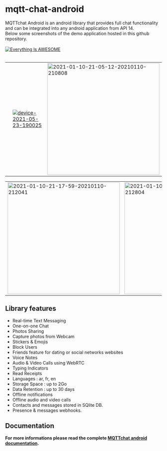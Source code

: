 # mqtt-chat-android
MQTTchat Android is an android library that provides full chat functionality and can be integrated into any android application from API 14.
<br>Below some screenshots of the demo application hosted in this github repository.
<br><br>
 [![Everything Is AWESOME](https://yt-embed.herokuapp.com/embed?v=wjXeNZaPeLE)](https://www.youtube.com/watch?v=wjXeNZaPeLE "MQTTChat android Demo")
<br><br>
<table><tr><td>
<a href="https://ibb.co/gzvncR2"><img src="https://i.ibb.co/dMNTWmm/device-2021-05-23-185700.png" alt="" border="0" ></a>
  </td><td>
  <a href="https://imgbb.com/"><img src="https://i.ibb.co/jHQfQ1d/device-2021-05-23-190025.png" alt="device-2021-05-23-190025" border="0" /></a>
  </td><td>
 <a href="https://ibb.co/k1WjFmS"><img src="https://i.ibb.co/py9cphL/2021-01-10-21-05-12-20210110-210808.png" alt="2021-01-10-21-05-12-20210110-210808" border="0"  height=360/></a>
  </td></tr>
  </table>
  <table><tr><td>
<a href="https://ibb.co/jJpX0Zr"><img src="https://i.ibb.co/TWC3jqg/2021-01-10-21-17-59-20210110-212041.png" alt="2021-01-10-21-17-59-20210110-212041" border="0" height=360/></a>
  </td><td>
<a href="https://ibb.co/TqRKwnY"><img src="https://i.ibb.co/DgkG16z/2021-01-10-21-25-15-20210110-212804.png" alt="2021-01-10-21-25-15-20210110-212804" border="0" height=360></a>
  </td><td>
<a href="https://ibb.co/mHR1zPV"><img src="https://i.ibb.co/D71sKjH/2020-02-09-11-23-27.jpg" alt="2020-02-09-11-23-27" border="0" height=360></a>
  </td>
  </tr>
  </table>
  
  

## Library features
- Real-time Text Messaging
- One-on-one Chat
- Photos Sharing
- Capture photos from Webcam
- Stickers & Emojis
- Block Users
- Friends feature for dating or social networks websites
- Voice Notes
- Audio & Video Calls using WebRTC
- Typing Indicators
- Read Receipts
- Languages : ar, fr, en
- Storage Space : up to 2Go
- Data Retention : up to 30 days
- Offline notifications
- Offline audio and video calls
- Contacts and messages stored in SQlite DB.
- Presence & messages webhooks.

## Documentation
__For more informations please read the complete <a href="https://doc.mqtt-chat.com/mqttchat-android/integration">MQTTchat android documentation</a>.__

